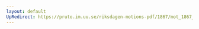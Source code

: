 ```yaml
---
layout: default
UpRedirect: https://pruto.im.uu.se/riksdagen-motions-pdf/1867/mot_1867__fk__79.pdf
---
```

